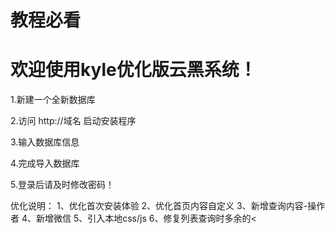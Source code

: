 # 教程必看
# 欢迎使用kyle优化版云黑系统！
1.新建一个全新数据库

2.访问 http://域名 启动安装程序

3.输入数据库信息

4.完成导入数据库

5.登录后请及时修改密码！

优化说明：
1、优化首次安装体验
2、优化首页内容自定义
3、新增查询内容-操作者
4、新增微信
5、引入本地css/js
6、修复列表查询时多余的<
